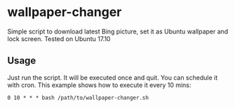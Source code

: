 # wallpaper-changer
Simple script to download latest Bing picture, set it as Ubuntu wallpaper and
lock screen. Tested on Ubuntu 17.10

## Usage
Just run the script. It will be executed once and quit. You can schedule it with
cron. This example shows how to execute it every 10 mins:

```
0 10 * * * bash /path/to/wallpaper-changer.sh
```
